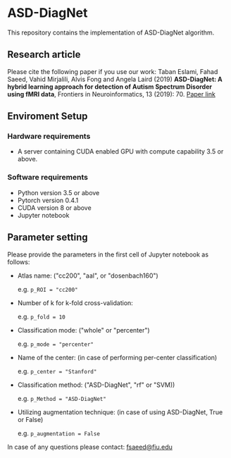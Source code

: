 # ASD-DiagNet
This repository contains the implementation of ASD-DiagNet algorithm.

## Research article 
Please cite the following paper if you use our work: 
Taban Eslami, Fahad Saeed, Vahid Mirjalili, Alvis Fong and Angela Laird (2019) **ASD-DiagNet: A hybrid learning approach for detection of Autism Spectrum Disorder using fMRI data**, Frontiers in Neuroinformatics, 13 (2019): 70. [Paper link](https://www.frontiersin.org/journals/neuroinformatics/articles/10.3389/fninf.2019.00070/full)

## Enviroment Setup
### Hardware requirements
- A server containing CUDA enabled GPU with compute capability 3.5 or above. 

### Software requirements
- Python version 3.5 or above
- Pytorch version 0.4.1
- CUDA version 8 or above
- Jupyter notebook

## Parameter setting
Please provide the parameters in the first cell of Jupyter notebook as follows:

- Atlas name: ("cc200", "aal", or "dosenbach160")

  e.g. `p_ROI = "cc200"`


- Number of k for k-fold cross-validation:

  e.g. `p_fold = 10`


- Classification mode: ("whole" or "percenter")

  e.g. `p_mode = "percenter"`


- Name of the center: (in case of performing per-center classification)

  e.g. `p_center = "Stanford"`


- Classification method: ("ASD-DiagNet", "rf" or "SVM))

  e.g. `p_Method = "ASD-DiagNet"`


- Utilizing augmentation technique: (in case of using ASD-DiagNet, True or False)

  e.g. `p_augmentation = False`
  

In case of any questions please contact: fsaeed@fiu.edu

